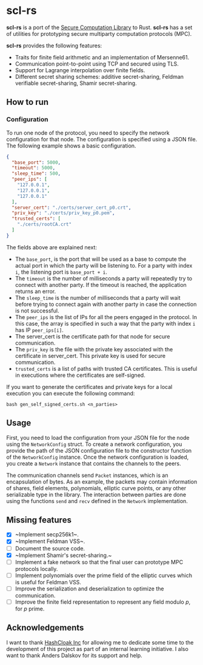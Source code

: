 # scl-rs

**scl-rs** is a port of the [Secure Computation Library](https://github.com/anderspkd/secure-computation-library)
to Rust. **scl-rs** has a set of utilities for prototyping secure multiparty
computation protocols (MPC).

**scl-rs** provides the following features:

- Traits for finite field arithmetic and an implementation of Mersenne61.
- Communication point-to-point using TCP and secured using TLS.
- Support for Lagrange interpolation over finite fields.
- Different secret sharing schemes: additive secret-sharing, Feldman verifiable secret-sharing, Shamir secret-sharing.

## How to run

### Configuration

To run one node of the protocol, you need to specify the network configuration
for that node. The configuration is specified using a JSON file. The following
example shows a basic configuration.

```json
{
  "base_port": 5000,
  "timeout": 5000,
  "sleep_time": 500,
  "peer_ips": [
    "127.0.0.1",
    "127.0.0.1",
    "127.0.0.1"
  ],
  "server_cert": "./certs/server_cert_p0.crt",
  "priv_key": "./certs/priv_key_p0.pem",
  "trusted_certs": [
    "./certs/rootCA.crt"
  ]
}
```

The fields above are explained next:

- The `base_port`, is the port that will be used as a base to compute the actual
  port in which the party will be listening to. For a party with index `i`, the
  listening port is `base_port + i`.
- The `timeout` is the number of milliseconds a party will repeatedly try to
  connect with another party. If the timeout is reached, the application returns
  an error.
- The `sleep_time` is the number of milliseconds that a party will wait before
  trying to connect again with another party in case the connection is not
  successful.
- The `peer_ips` is the list of IPs for all the peers engaged in the protocol.
  In this case, the array is specified in such a way that the party with index
  `i` has IP `peer_ips[i]`.
- The server_cert is the certificate path for that node for secure communication.
- The `priv_key` is the file with the private key associated with the
  certificate in server_cert. This private key is used for secure communication.
- `trusted_certs` is a list of paths with trusted CA certificates. This is useful
  in executions where the certificates are self-signed.

If you want to generate the certificates and private keys for a local execution
you can execute the following command:

```text
bash gen_self_signed_certs.sh <n_parties>
```

## Usage

First, you need to load the configuration from your JSON file for the node using the `NetworkConfig`
struct. To create a network configuration, you provide the path of the JSON
configuration file to the constructor function of the `NetworkConfig` instance.
Once the network configuration is loaded, you create a `Network` instance that
contains the channels to the peers.

The communication channels send `Packet` instances, which is an 
encapsulation of bytes. As an example, the packets may contain information of 
shares, field elements, polynomials, elliptic curve points, or any other serializable type in the 
library. The interaction between parties are done using the functions `send` and 
`recv` defined in the `Network` implementation.

## Missing features

- [x] ~Implement secp256k1~.
- [x] ~Implement Feldman VSS~.
- [ ] Document the source code.
- [x] ~Implement Shamir's secret-sharing.~
- [ ] Implement a fake network so that the final user can prototype MPC protocols locally.
- [ ] Implement polynomials over the prime field of the elliptic curves which is useful for Feldman VSS.
- [ ] Improve the serialization and deserialization to optimize the communication.
- [ ] Improve the finite field representation to represent any field modulo $p$, for $p$ prime.

## Acknowledgements

I want to thank [HashCloak Inc](https://hashcloak.com/) for allowing me to dedicate some time to the development of this project as part of an internal learning initiative. I also want to thank Anders Dalskov for its support and help.
